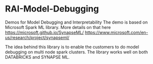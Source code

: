# RAI-Model-Debugging
Demos for Model Debugging and Interpretability
The demo is based on Microsoft Spark ML library. More details on that here https://microsoft.github.io/SynapseML/
https://www.microsoft.com/en-us/research/project/synapseml/

The idea behind this library is to enable the customers to do model debugging on multi node spark clusters. The library works well on both DATABRICKS and SYNAPSE ML.
